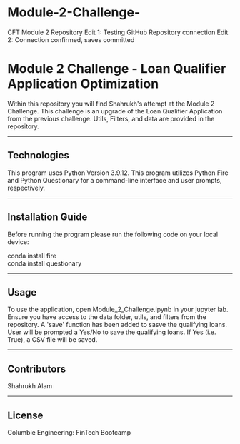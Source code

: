 # Module-2-Challenge-
CFT Module 2 Repository 
Edit 1: Testing GitHub Repository connection
Edit 2: Connection confirmed, saves committed
# Module 2 Challenge - Loan Qualifier Application Optimization

Within this repository you will find Shahrukh's attempt at the Module 2 Challenge. This challenge is an upgrade of the Loan Qualifier Application from the previous challenge. Utils, Filters, and data are provided in the repository. 

---

## Technologies

This program uses Python Version 3.9.12. This program utilizes Python Fire and Python Questionary for a command-line interface and user prompts, respectively.

---

## Installation Guide

Before running the program please run the following code on your local device:

conda install fire  
conda install questionary  

---

## Usage

To use the application, open Module_2_Challenge.ipynb in your jupyter lab. Ensure you have access to the data folder, utils, and filters from the repository. A 'save' function has been added to sasve the qualifying loans. User will be prompted a Yes/No to save the qualifying loans. If Yes (i.e. True), a CSV file will be saved. 

---

## Contributors

Shahrukh Alam

---

## License

Columbie Engineering: FinTech Bootcamp